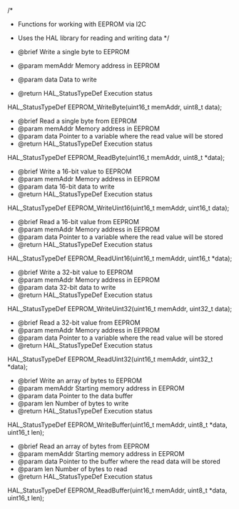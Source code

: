 /*
 * Functions for working with EEPROM via I2C
 * Uses the HAL library for reading and writing data
 */



 * @brief Write a single byte to EEPROM
 * @param memAddr Memory address in EEPROM
 * @param data Data to write
 * @return HAL_StatusTypeDef Execution status

HAL_StatusTypeDef EEPROM_WriteByte(uint16_t memAddr, uint8_t data);


 * @brief Read a single byte from EEPROM
 * @param memAddr Memory address in EEPROM
 * @param data Pointer to a variable where the read value will be stored
 * @return HAL_StatusTypeDef Execution status

HAL_StatusTypeDef EEPROM_ReadByte(uint16_t memAddr, uint8_t *data);


 * @brief Write a 16-bit value to EEPROM
 * @param memAddr Memory address in EEPROM
 * @param data 16-bit data to write
 * @return HAL_StatusTypeDef Execution status

HAL_StatusTypeDef EEPROM_WriteUint16(uint16_t memAddr, uint16_t data);


 * @brief Read a 16-bit value from EEPROM
 * @param memAddr Memory address in EEPROM
 * @param data Pointer to a variable where the read value will be stored
 * @return HAL_StatusTypeDef Execution status
 
HAL_StatusTypeDef EEPROM_ReadUint16(uint16_t memAddr, uint16_t *data);


 * @brief Write a 32-bit value to EEPROM
 * @param memAddr Memory address in EEPROM
 * @param data 32-bit data to write
 * @return HAL_StatusTypeDef Execution status

HAL_StatusTypeDef EEPROM_WriteUint32(uint16_t memAddr, uint32_t data);


 * @brief Read a 32-bit value from EEPROM
 * @param memAddr Memory address in EEPROM
 * @param data Pointer to a variable where the read value will be stored
 * @return HAL_StatusTypeDef Execution status

HAL_StatusTypeDef EEPROM_ReadUint32(uint16_t memAddr, uint32_t *data);


 * @brief Write an array of bytes to EEPROM
 * @param memAddr Starting memory address in EEPROM
 * @param data Pointer to the data buffer
 * @param len Number of bytes to write
 * @return HAL_StatusTypeDef Execution status

HAL_StatusTypeDef EEPROM_WriteBuffer(uint16_t memAddr, uint8_t *data, uint16_t len);


 * @brief Read an array of bytes from EEPROM
 * @param memAddr Starting memory address in EEPROM
 * @param data Pointer to the buffer where the read data will be stored
 * @param len Number of bytes to read
 * @return HAL_StatusTypeDef Execution status

HAL_StatusTypeDef EEPROM_ReadBuffer(uint16_t memAddr, uint8_t *data, uint16_t len);
